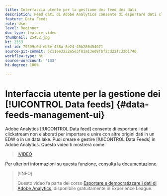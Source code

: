 ```yaml
---
title: Interfaccia utente per la gestione dei feed dei dati
description: Feed dati di Adobe Analytics consente di esportare dati clickstream non elaborati da importare e unire con altre origini dati in un EDW o in un data lake. Puoi creare e gestire i tuoi feed di dati in Adobe Analytics. Questo video ti mostrerà come.
feature: Data Feeds
role: User
level: Beginner
doc-type: feature video
thumbnail: 25452.jpg
kt: 2353
exl-id: 79599c6d-eb3e-438a-8e24-45b286d54071
source-git-commit: 5c11ee3222e5e3f81a13ed8fbf2cd22fc32b1740
workflow-type: ht
source-wordcount: '133'
ht-degree: 100%

---
```


# Interfaccia utente per la gestione dei [!UICONTROL Data feeds]  {#data-feeds-management-ui}

Adobe Analytics [!UICONTROL Data feed] consente di esportare i dati clickstream non elaborati per importare e unire con altre origini dati in un EDW o in un data lake. Puoi creare e gestire [!UICONTROL Data Feeds] in Adobe Analytics. Questo video ti mostrerà come.

>[!VIDEO](https://video.tv.adobe.com/v/25452/?quality=12)

Per ulteriori informazioni su questa funzione, consulta la [documentazione](https://experienceleague.adobe.com/docs/analytics/export/analytics-data-feed/df-manage-feeds.html?lang=it#).

>[!INFO]
>
> Questo video fa parte del corso [Esportare e democratizzare i dati di Adobe Analytics](https://experienceleague.adobe.com/?recommended=Analytics-A-1-2022.1.administration&amp;lang=it ), disponibile gratuitamente in Experience League.
